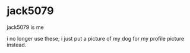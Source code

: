 # jack5079

jack5079 is me

i no longer use these; i just put a picture of my dog for my profile picture instead.

